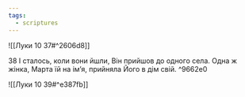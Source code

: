 ```yaml
---
tags:
  - scriptures
---
```


![[Луки 10 37#^2606d8]]

38 І сталось, коли вони йшли, Він прийшов до одного села. Одна ж жінка, Марта їй на ім’я, прийняла Його в дім свій. ^9662e0

![[Луки 10 39#^e387fb]]